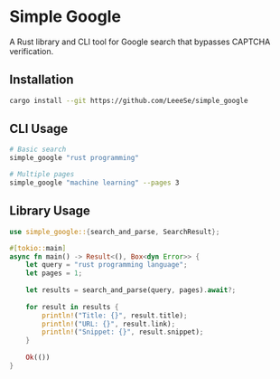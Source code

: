 # Simple Google

A Rust library and CLI tool for Google search that bypasses CAPTCHA verification.

## Installation

```bash
cargo install --git https://github.com/LeeeSe/simple_google
```

## CLI Usage

```bash
# Basic search
simple_google "rust programming"

# Multiple pages
simple_google "machine learning" --pages 3
```

## Library Usage

```rust
use simple_google::{search_and_parse, SearchResult};

#[tokio::main]
async fn main() -> Result<(), Box<dyn Error>> {
    let query = "rust programming language";
    let pages = 1;
    
    let results = search_and_parse(query, pages).await?;
    
    for result in results {
        println!("Title: {}", result.title);
        println!("URL: {}", result.link);
        println!("Snippet: {}", result.snippet);
    }
    
    Ok(())
}
```